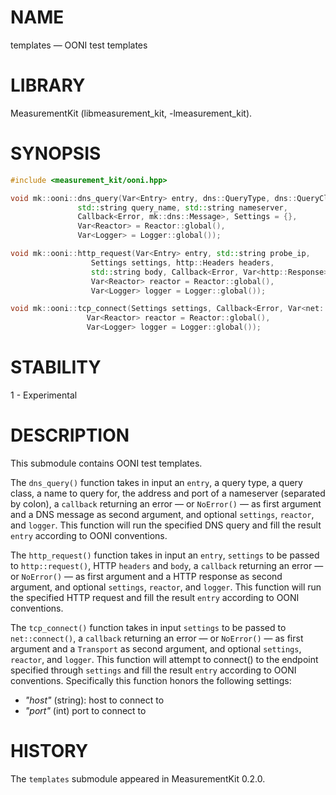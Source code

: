 # NAME
templates &mdash; OONI test templates

# LIBRARY
MeasurementKit (libmeasurement_kit, -lmeasurement_kit).

# SYNOPSIS
```C++
#include <measurement_kit/ooni.hpp>

void mk::ooni::dns_query(Var<Entry> entry, dns::QueryType, dns::QueryClass,
               std::string query_name, std::string nameserver,
               Callback<Error, mk::dns::Message>, Settings = {},
               Var<Reactor> = Reactor::global(),
               Var<Logger> = Logger::global());

void mk::ooni::http_request(Var<Entry> entry, std::string probe_ip,
                  Settings settings, http::Headers headers,
                  std::string body, Callback<Error, Var<http::Response>> cb,
                  Var<Reactor> reactor = Reactor::global(),
                  Var<Logger> logger = Logger::global());

void mk::ooni::tcp_connect(Settings settings, Callback<Error, Var<net::Transport>> cb,
                 Var<Reactor> reactor = Reactor::global(),
                 Var<Logger> logger = Logger::global());


```

# STABILITY

1 - Experimental

# DESCRIPTION

This submodule contains OONI test templates.

The `dns_query()` function takes in input an `entry`, a query type, a query class, a
name to query for, the address and port of a nameserver (separated by colon), a `callback`
returning an error &mdash; or `NoError()` &mdash; as first argument and a DNS message
as second argument, and optional `settings`, `reactor`, and `logger`. This function will
run the specified DNS query and fill the result `entry` according to OONI conventions.

The `http_request()` function takes in input an `entry`, `settings` to be passed to
`http::request()`, HTTP `headers` and `body`, a `callback`
returning an error &mdash; or `NoError()` &mdash; as first argument and a HTTP response
as second argument, and optional `settings`, `reactor`, and `logger`. This function
will run the specified HTTP request and fill the result `entry` according to OONI
conventions.

The `tcp_connect()` function takes in input `settings` to be passed to
`net::connect()`, a `callback`
returning an error &mdash; or `NoError()` &mdash; as first argument and a `Transport`
as second argument, and optional `settings`, `reactor`, and `logger`. This function
will attempt to connect() to the endpoint specified through `settings` and fill
the result `entry` according to OONI conventions. Specifically this function honors
the following settings:

- *"host"* (string): host to connect to
- *"port"* (int) port to connect to

# HISTORY

The `templates` submodule appeared in MeasurementKit 0.2.0.
